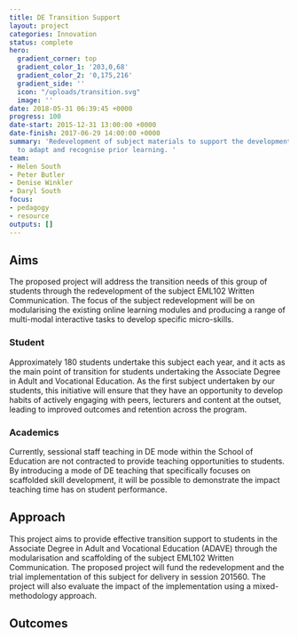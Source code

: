 ```yaml
---
title: DE Transition Support
layout: project
categories: Innovation
status: complete
hero:
  gradient_corner: top
  gradient_color_1: '203,0,68'
  gradient_color_2: '0,175,216'
  gradient_side: ''
  icon: "/uploads/transition.svg"
  image: ''
date: 2018-05-31 06:39:45 +0000
progress: 100
date-start: 2015-12-31 13:00:00 +0000
date-finish: 2017-06-29 14:00:00 +0000
summary: 'Redevelopment of subject materials to support the development of micro-skills
  to adapt and recognise prior learning. '
team:
- Helen South
- Peter Butler
- Denise Winkler
- Daryl South
focus:
- pedagogy
- resource
outputs: []
---
```

## **Aims**

The proposed project will address the transition needs of this group of students through the redevelopment of the subject EML102 Written Communication. The focus of the subject redevelopment will be on modularising the existing online learning modules and producing a range of multi-modal interactive tasks to develop specific micro-skills.

### Student

Approximately 180 students undertake this subject each year, and it acts as the main point of transition for students undertaking the Associate Degree in Adult and Vocational Education. As the first subject undertaken by our students, this initiative will ensure that they have an opportunity to develop habits of actively engaging with peers, lecturers and content at the outset, leading to improved outcomes and retention across the program.

### Academics

Currently, sessional staff teaching in DE mode within the School of Education are not contracted to provide teaching opportunities to students. By introducing a mode of DE teaching that specifically focuses on scaffolded skill development, it will be possible to demonstrate the impact teaching time has on student performance.

## **Approach**

This project aims to provide effective transition support to students in the Associate Degree in Adult and Vocational Education (ADAVE) through the modularisation and scaffolding of the subject EML102 Written Communication. The proposed project will fund the redevelopment and the trial implementation of this subject for delivery in session 201560. The project will also evaluate the impact of the implementation using a mixed-methodology approach.

## Outcomes